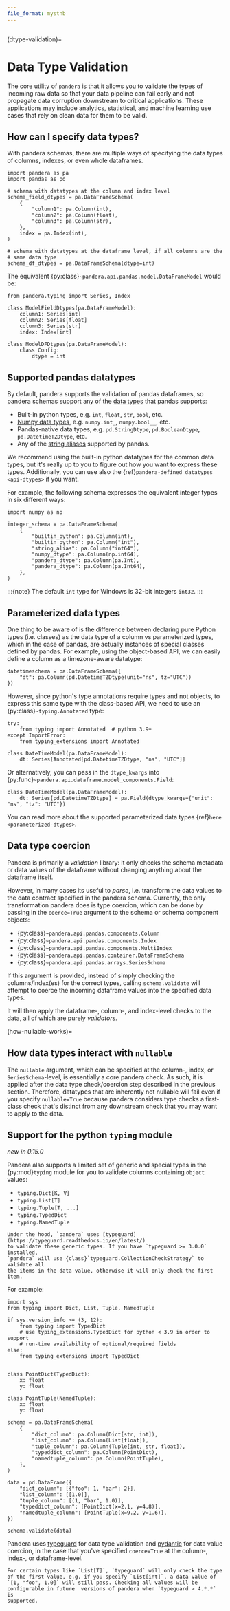 ```yaml
---
file_format: mystnb
---
```


```{currentmodule} pandera
```

(dtype-validation)=

# Data Type Validation

The core utility of `pandera` is that it allows you to validate the types of
incoming raw data so that your data pipeline can fail early and not propagate
data corruption downstream to critical applications. These applications may
include analytics, statistical, and machine learning use cases that rely on
clean data for them to be valid.

## How can I specify data types?

With pandera schemas, there are multiple ways of specifying the data types of
columns, indexes, or even whole dataframes.

```{code-cell} python
import pandera as pa
import pandas as pd

# schema with datatypes at the column and index level
schema_field_dtypes = pa.DataFrameSchema(
    {
        "column1": pa.Column(int),
        "column2": pa.Column(float),
        "column3": pa.Column(str),
    },
    index = pa.Index(int),
)

# schema with datatypes at the dataframe level, if all columns are the
# same data type
schema_df_dtypes = pa.DataFrameSchema(dtype=int)
```

The equivalent {py:class}`~pandera.api.pandas.model.DataFrameModel` would be:

```{code-cell} python
from pandera.typing import Series, Index

class ModelFieldDtypes(pa.DataFrameModel):
    column1: Series[int]
    column2: Series[float]
    column3: Series[str]
    index: Index[int]

class ModelDFDtypes(pa.DataFrameModel):
    class Config:
        dtype = int
```

## Supported pandas datatypes

By default, pandera supports the validation of pandas dataframes, so pandera
schemas support any of the [data types](https://pandas.pydata.org/docs/user_guide/basics.html#dtypes)
that pandas supports:

- Built-in python types, e.g. `int`, `float`, `str`, `bool`, etc.
- [Numpy data types](https://numpy.org/doc/stable/user/basics.types.html), e.g. `numpy.int_`, `numpy.bool__`, etc.
- Pandas-native data types, e.g. `pd.StringDtype`, `pd.BooleanDtype`, `pd.DatetimeTZDtype`, etc.
- Any of the [string aliases](https://pandas.pydata.org/docs/user_guide/basics.html#dtypes) supported by pandas.

We recommend using the built-in python datatypes for the common data types, but
it's really up to you to figure out how you want to express these types.
Additionally, you can use also the {ref}`pandera-defined datatypes <api-dtypes>`
if you want.

For example, the following schema expresses the equivalent integer types in
six different ways:

```{code-cell} python
import numpy as np

integer_schema = pa.DataFrameSchema(
    {
        "builtin_python": pa.Column(int),
        "builtin_python": pa.Column("int"),
        "string_alias": pa.Column("int64"),
        "numpy_dtype": pa.Column(np.int64),
        "pandera_dtype": pa.Column(pa.Int),
        "pandera_dtype": pa.Column(pa.Int64),
    },
)
```

:::{note}
The default `int` type for Windows is 32-bit integers `int32`.
:::

## Parameterized data types

One thing to be aware of is the difference between declaring pure Python types
(i.e. classes) as the data type of a column vs parameterized types, which in
the case of pandas, are actually instances of special classes defined by pandas.
For example, using the object-based API, we can easily define a column as a
timezone-aware datatype:

```{code-cell} python
datetimeschema = pa.DataFrameSchema({
    "dt": pa.Column(pd.DatetimeTZDtype(unit="ns", tz="UTC"))
})
```

However, since python's type annotations require types and not objects, to
express this same type with the class-based API, we need to use an
{py:class}`~typing.Annotated` type:

```{code-cell} python
try:
    from typing import Annotated  # python 3.9+
except ImportError:
    from typing_extensions import Annotated

class DateTimeModel(pa.DataFrameModel):
    dt: Series[Annotated[pd.DatetimeTZDtype, "ns", "UTC"]]
```

Or alternatively, you can pass in the `dtype_kwargs` into
{py:func}`~pandera.api.dataframe.model_components.Field`:

```{code-cell} python
class DateTimeModel(pa.DataFrameModel):
    dt: Series[pd.DatetimeTZDtype] = pa.Field(dtype_kwargs={"unit": "ns", "tz": "UTC"})
```

You can read more about the supported parameterized data types
{ref}`here <parameterized-dtypes>`.

## Data type coercion

Pandera is primarily a *validation* library: it only checks the schema metadata
or data values of the dataframe without changing anything about the dataframe
itself.

However, in many cases its useful to *parse*, i.e. transform the data values
to the data contract specified in the pandera schema. Currently, the only
transformation pandera does is type coercion, which can be done by passing in
the `coerce=True` argument to the schema or schema component objects:

- {py:class}`~pandera.api.pandas.components.Column`
- {py:class}`~pandera.api.pandas.components.Index`
- {py:class}`~pandera.api.pandas.components.MultiIndex`
- {py:class}`~pandera.api.pandas.container.DataFrameSchema`
- {py:class}`~pandera.api.pandas.arrays.SeriesSchema`

If this argument is provided, instead of simply checking the columns/index(es)
for the correct types, calling `schema.validate` will attempt to coerce the
incoming dataframe values into the specified data types.

It will then apply the dataframe-, column-, and index-level checks to the
data, all of which are purely *validators*.

(how-nullable-works)=

## How data types interact with `nullable`

The `nullable` argument, which can be specified at the column-, index, or
`SeriesSchema`-level, is essentially a core pandera check. As such, it is
applied after the data type check/coercion step described in the previous
section. Therefore, datatypes that are inherently not nullable will fail even
if you specify `nullable=True` because pandera considers type checks a
first-class check that's distinct from any downstream check that you may want
to apply to the data.

## Support for the python `typing` module

*new in 0.15.0*

Pandera also supports a limited set of generic and special types in the
{py:mod}`typing` module for you to validate columns containing `object` values:

- `typing.Dict[K, V]`
- `typing.List[T]`
- `typing.Tuple[T, ...]`
- `typing.TypedDict`
- `typing.NamedTuple`

```{important}
Under the hood, `pandera` uses [typeguard](https://typeguard.readthedocs.io/en/latest/)
to validate these generic types. If you have `typeguard >= 3.0.0` installed,
`pandera` will use {class}`typeguard.CollectionCheckStrategy` to validate all
the items in the data value, otherwise it will only check the first item.
```

For example:

```{code-cell} python
import sys
from typing import Dict, List, Tuple, NamedTuple

if sys.version_info >= (3, 12):
    from typing import TypedDict
    # use typing_extensions.TypedDict for python < 3.9 in order to support
    # run-time availability of optional/required fields
else:
    from typing_extensions import TypedDict


class PointDict(TypedDict):
    x: float
    y: float

class PointTuple(NamedTuple):
    x: float
    y: float

schema = pa.DataFrameSchema(
    {
        "dict_column": pa.Column(Dict[str, int]),
        "list_column": pa.Column(List[float]),
        "tuple_column": pa.Column(Tuple[int, str, float]),
        "typeddict_column": pa.Column(PointDict),
        "namedtuple_column": pa.Column(PointTuple),
    },
)

data = pd.DataFrame({
    "dict_column": [{"foo": 1, "bar": 2}],
    "list_column": [[1.0]],
    "tuple_column": [(1, "bar", 1.0)],
    "typeddict_column": [PointDict(x=2.1, y=4.8)],
    "namedtuple_column": [PointTuple(x=9.2, y=1.6)],
})

schema.validate(data)
```

Pandera uses [typeguard](https://typeguard.readthedocs.io/en/latest/) for
data type validation and [pydantic](https://docs.pydantic.dev/latest/) for
data value coercion, in the case that you've specified `coerce=True` at the
column-, index-, or dataframe-level.

```{note}
For certain types like `List[T]`, `typeguard` will only check the type
of the first value, e.g. if you specify `List[int]`, a data value of
`[1, "foo", 1.0]` will still pass. Checking all values will be
configurable in future  versions of pandera when `typeguard > 4.*.*` is
supported.
```
